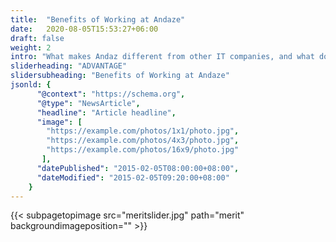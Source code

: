 ```yaml
---
title:  "Benefits of Working at Andaze"
date:   2020-08-05T15:53:27+06:00
draft: false
weight: 2
intro: "What makes Andaz different from other IT companies, and what do you get out of working here?  <br />We will answer the questions you may be interested in."
sliderheading: "ADVANTAGE"
slidersubheading: "Benefits of Working at Andaze"
jsonld: {
      "@context": "https://schema.org",
      "@type": "NewsArticle",
      "headline": "Article headline",
      "image": [
        "https://example.com/photos/1x1/photo.jpg",
        "https://example.com/photos/4x3/photo.jpg",
        "https://example.com/photos/16x9/photo.jpg"
       ],
      "datePublished": "2015-02-05T08:00:00+08:00",
      "dateModified": "2015-02-05T09:20:00+08:00"
    }        
---
```

{{< subpagetopimage src="meritslider.jpg" path="merit" backgroundimageposition="" >}}